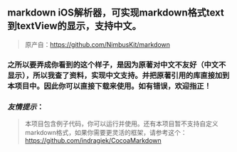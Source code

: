 ## markdown iOS解析器，可实现markdown格式text到textView的显示，支持中文。

> 原产自：https://github.com/NimbusKit/markdown

### 之所以要弄成你看到的这个样子，是因为原著对中文不友好（中文不显示），所以我查了资料，实现中文支持。并把原著引用的库直接加到本项目中。因此你可以直接下载来使用。如有错误，欢迎指正！

### *友情提示*：

> 本项目包含例子代码，你可以运行并使用。还有本项目暂不支持自定义markdown格式，如果你需要更灵活的框架，请参考这个：https://github.com/indragiek/CocoaMarkdown



